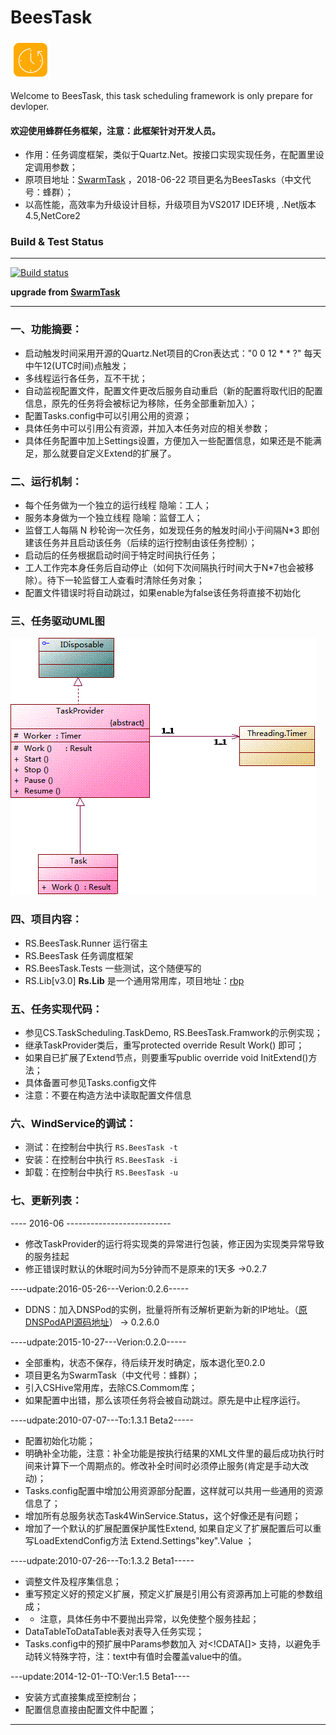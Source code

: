 # BeesTask

![icon]

 Welcome to BeesTask, this task scheduling framework is only prepare for devloper.


#### 欢迎使用**蜂群**任务框架，注意：此框架针对开发人员。
 - 作用：任务调度框架，类似于Quartz.Net。按接口实现实现任务，在配置里设定调用参数；
 - 原项目地址：[SwarmTask] ，2018-06-22 项目更名为BeesTasks（中文代号：蜂群）；
 - 以高性能，高效率为升级设计目标，升级项目为VS2017 IDE环境 , .Net版本4.5,NetCore2

### Build & Test Status ###
----------
[![Build status](https://ci.appveyor.com/api/projects/status/v13yv1rxsb39v8ph?svg=true)](https://ci.appveyor.com/project/cswares/swarmtask)


**upgrade from [SwarmTask]**

[SwarmTask]: https://github.com/CSStudio/SwarmTask "SwarmTask"
[json]: https://www.nuget.org/packages/Newtonsoft.Json/ "Newtonsoft.Json"
[icon]: ./doc/icon_64.png "BeesTask icon"
[logo]: ./doc/icon_128.png "BeesTask Logo"
[license]: ./LICENSE "MIT license"
[rbp]:https://github.com/RiseSoho/RiseNetBoilerplate "RiseNetBoilerplate project"




----------

### 一、功能摘要：

 - 启动触发时间采用开源的Quartz.Net项目的Cron表达式："0 0 12 * * ?" 每天中午12(UTC时间)点触发；
 - 多线程运行各任务，互不干扰；
 - 自动监视配置文件，配置文件更改后服务自动重启（新的配置将取代旧的配置信息，原先的任务将会被标记为移除，任务全部重新加入）；
 - 配置Tasks.config中可以引用公用的资源；
 - 具体任务中可以引用公有资源，并加入本任务对应的相关参数；
 - 具体任务配置中加上Settings设置，方便加入一些配置信息，如果还是不能满足，那么就要自定义Extend的扩展了。


### 二、运行机制：

 - 每个任务做为一个独立的运行线程 隐喻：工人；
 - 服务本身做为一个独立线程 隐喻：监督工人；
 - 监督工人每隔 N 秒轮询一次任务，如发现任务的触发时间小于间隔N*3 即创建该任务并且启动该任务（后续的运行控制由该任务控制）；
 - 启动后的任务根据启动时间于特定时间执行任务；
 - 工人工作完本身任务后自动停止（如何下次间隔执行时间大于N*7也会被移除）。待下一轮监督工人查看时清除任务对象；
 - 配置文件错误时将自动跳过，如果enable为false该任务将直接不初始化

### 三、任务驱动UML图

![UML类图](./doc/BeesTask-core.gif)



### 四、项目内容：

 - RS.BeesTask.Runner 运行宿主
 - RS.BeesTask 任务调度框架
 - RS.BeesTask.Tests 一些测试，这个随便写的
 - RS.Lib[v3.0]  **Rs.Lib** 是一个通用常用库，项目地址：[rbp]


### 五、任务实现代码：

 - 参见CS.TaskScheduling.TaskDemo, RS.BeesTask.Framwork的示例实现；
 - 继承TaskProvider类后，重写protected override Result Work() 即可；
 - 如果自已扩展了Extend节点，则要重写public override void InitExtend()方法；
 - 具体备置可参见Tasks.config文件
 - 注意：不要在构造方法中读取配置文件信息

### 六、WindService的调试：

 - 测试：在控制台中执行 `RS.BeesTask -t`
 - 安装：在控制台中执行 `RS.BeesTask -i`
 - 卸载：在控制台中执行 `RS.BeesTask -u`

### 七、更新列表：

---- 2016-06 --------------------------
- 修改TaskProvider的运行将实现类的异常进行包装，修正因为实现类异常导致的服务挂起
- 修正错误时默认的休眠时间为5分钟而不是原来的1天多   ->0.2.7

----udpate:2016-05-26---Verion:0.2.6-----
- DDNS：加入DNSPod的实例，批量将所有泛解析更新为新的IP地址。（[原DNSPodAPI源码地址](http://git.oschina.net/zhengwei804/DNSPodForNET)） -> 0.2.6.0

----udpate:2015-10-27---Verion:0.2.0-----

 - 全部重构，状态不保存，待后续开发时确定，版本退化至0.2.0
 - 项目更名为SwarmTask（中文代号：蜂群）；
 - 引入CSHive常用库，去除CS.Commom库；
 - 如果配置中出错，那么该项任务将会被自动跳过。原先是中止程序运行。


----udpate:2010-07-07---To:1.3.1 Beta2-----
 -  配置初始化功能；
 - 明确补全功能，注意：补全功能是按执行结果的XML文件里的最后成功执行时间来计算下一个周期点的。修改补全时间时必须停止服务(肯定是手动大改动)；
 - Tasks.config配置中增加公用资源部分配置，这样就可以共用一些通用的资源信息了；
 - 增加所有总服务状态Task4WinService.Status，这个好像还是有问题；
 - 增加了一个默认的扩展配置保护属性Extend, 如果自定义了扩展配置后可以重写LoadExtendConfig方法 Extend.Settings"key".Value ；

----udpate:2010-07-26---To:1.3.2 Beta1-----
 - 调整文件及程序集信息；
 - 重写预定义好的预定义扩展，预定义扩展是引用公有资源再加上可能的参数组成；
 -  * 注意，具体任务中不要抛出异常，以免使整个服务挂起；
 - DataTableToDataTable表对表导入任务实现；
 - Tasks.config中的预扩展中Params参数加入 对<!CDATA[]> 支持，以避免手动转义特殊字符，注：text中有值时会覆盖value中的值。

---update:2014-12-01--TO:Ver:1.5 Beta1----
 - 安装方式直接集成至控制台；
 - 配置信息直接由配置文件中配置；



----------